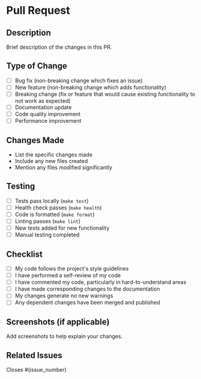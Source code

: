 # Pull Request

## Description
Brief description of the changes in this PR.

## Type of Change
- [ ] Bug fix (non-breaking change which fixes an issue)
- [ ] New feature (non-breaking change which adds functionality)
- [ ] Breaking change (fix or feature that would cause existing functionality to not work as expected)
- [ ] Documentation update
- [ ] Code quality improvement
- [ ] Performance improvement

## Changes Made
- List the specific changes made
- Include any new files created
- Mention any files modified significantly

## Testing
- [ ] Tests pass locally (`make test`)
- [ ] Health check passes (`make health`)
- [ ] Code is formatted (`make format`)
- [ ] Linting passes (`make lint`)
- [ ] New tests added for new functionality
- [ ] Manual testing completed

## Checklist
- [ ] My code follows the project's style guidelines
- [ ] I have performed a self-review of my code
- [ ] I have commented my code, particularly in hard-to-understand areas
- [ ] I have made corresponding changes to the documentation
- [ ] My changes generate no new warnings
- [ ] Any dependent changes have been merged and published

## Screenshots (if applicable)
Add screenshots to help explain your changes.

## Related Issues
Closes #(issue_number)